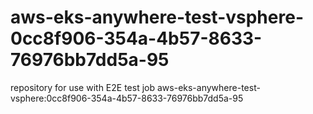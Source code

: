 # aws-eks-anywhere-test-vsphere-0cc8f906-354a-4b57-8633-76976bb7dd5a-95
repository for use with E2E test job aws-eks-anywhere-test-vsphere:0cc8f906-354a-4b57-8633-76976bb7dd5a-95
